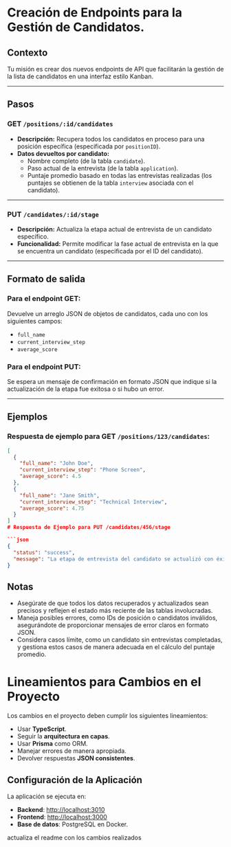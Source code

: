 # Creación de Endpoints para la Gestión de Candidatos.

## Contexto
Tu misión es crear dos nuevos endpoints de API que facilitarán la gestión de la lista de candidatos en una interfaz estilo Kanban.

---

## Pasos

### GET `/positions/:id/candidates`

- **Descripción:** Recupera todos los candidatos en proceso para una posición específica (especificada por `positionID`).
- **Datos devueltos por candidato:**
  - Nombre completo (de la tabla `candidate`).
  - Paso actual de la entrevista (de la tabla `application`).
  - Puntaje promedio basado en todas las entrevistas realizadas (los puntajes se obtienen de la tabla `interview` asociada con el candidato).

---

### PUT `/candidates/:id/stage`

- **Descripción:** Actualiza la etapa actual de entrevista de un candidato específico.
- **Funcionalidad:** Permite modificar la fase actual de entrevista en la que se encuentra un candidato (especificada por el ID del candidato).

---

## Formato de salida

### Para el endpoint GET:
Devuelve un arreglo JSON de objetos de candidatos, cada uno con los siguientes campos:
- `full_name`
- `current_interview_step`
- `average_score`

### Para el endpoint PUT:
Se espera un mensaje de confirmación en formato JSON que indique si la actualización de la etapa fue exitosa o si hubo un error.

---

## Ejemplos

### Respuesta de ejemplo para GET `/positions/123/candidates`:
```json
[
  {
    "full_name": "John Doe",
    "current_interview_step": "Phone Screen",
    "average_score": 4.5
  },
  {
    "full_name": "Jane Smith",
    "current_interview_step": "Technical Interview",
    "average_score": 4.75
  }
]
# Respuesta de Ejemplo para PUT /candidates/456/stage

```json
{
  "status": "success",
  "message": "La etapa de entrevista del candidato se actualizó con éxito."
}
```

## Notas
- Asegúrate de que todos los datos recuperados y actualizados sean precisos y reflejen el estado más reciente de las tablas involucradas.
- Maneja posibles errores, como IDs de posición o candidatos inválidos, asegurándote de proporcionar mensajes de error claros en formato JSON.
- Considera casos límite, como un candidato sin entrevistas completadas, y gestiona estos casos de manera adecuada en el cálculo del puntaje promedio.


# Lineamientos para Cambios en el Proyecto

Los cambios en el proyecto deben cumplir los siguientes lineamientos:

- Usar **TypeScript**.
- Seguir la **arquitectura en capas**.
- Usar **Prisma** como ORM.
- Manejar errores de manera apropiada.
- Devolver respuestas **JSON consistentes**.

## Configuración de la Aplicación

La aplicación se ejecuta en:

- **Backend**: [http://localhost:3010](http://localhost:3010)
- **Frontend**: [http://localhost:3000](http://localhost:3000)
- **Base de datos**: PostgreSQL en Docker.

actualiza el readme con los cambios  realizados 

